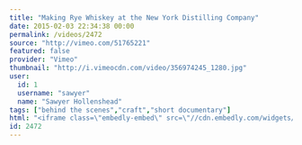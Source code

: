 ```yaml
---
title: "Making Rye Whiskey at the New York Distilling Company"
date: 2015-02-03 22:34:38 00:00
permalink: /videos/2472
source: "http://vimeo.com/51765221"
featured: false
provider: "Vimeo"
thumbnail: "http://i.vimeocdn.com/video/356974245_1280.jpg"
user:
  id: 1
  username: "sawyer"
  name: "Sawyer Hollenshead"
tags: ["behind the scenes","craft","short documentary"]
html: "<iframe class=\"embedly-embed\" src=\"//cdn.embedly.com/widgets/media.html?src=http%3A%2F%2Fplayer.vimeo.com%2Fvideo%2F51765221&wmode=transparent&src_secure=1&url=http%3A%2F%2Fvimeo.com%2F51765221&image=http%3A%2F%2Fi.vimeocdn.com%2Fvideo%2F356974245_1280.jpg&key=daaebf4d9cdd46779200162d0ca86e20&type=text%2Fhtml&schema=vimeo\" width=\"1280\" height=\"720\" scrolling=\"no\" frameborder=\"0\" allowfullscreen></iframe>"
id: 2472
---
```


